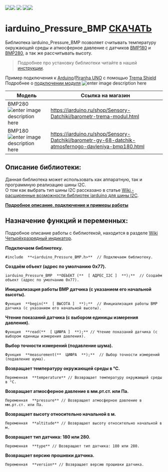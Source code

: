 
[![](https://iarduino.ru/img/logo.svg)](https://iarduino.ru)[![](https://wiki.iarduino.ru/img/git-shop.svg?3)](https://iarduino.ru) [![](https://wiki.iarduino.ru/img/git-wiki.svg?2)](https://wiki.iarduino.ru) [![](https://wiki.iarduino.ru/img/git-lesson.svg?2)](https://lesson.iarduino.ru)[![](https://wiki.iarduino.ru/img/git-forum.svg?2)](http://forum.trema.ru)

# iarduino_Pressure_BMP [СКАЧАТЬ](https://github.com/tremaru/iarduino_Pressure_BMP/archive/2.0.0.zip)
Библиотека iarduino_Pressure_BMP позволяет считывать температуру окружающей среды и атмосферное давление с датчиков [BMP180](http://iarduino.ru/shop/Sensory-Datchiki/barometr-gy-68-datchik-atmosfernogo-davleniya-bmp180.html) и [BMP280](http://iarduino.ru/shop/Sensory-Datchiki/barometr-trema-modul.html), а так же рассчитывать высоту.

> Подробнее про установку библиотеки читайте в нашей [инструкции](https://wiki.iarduino.ru/page/Installing_libraries/).

Пример подключения к [Arduino](https://iarduino.ru/shop/boards/arduino-uno-r3.html)/[Piranha UNO](https://iarduino.ru/shop/boards/piranha-uno-r3.html) с помощью [Trema Shield](https://iarduino.ru/shop/Expansion-payments/trema-shield.html)
Подробнее о [подключении модуля](https://wiki.iarduino.ru/page/trema-modul-pressure-meter) 
![enter image description here](https://iarduino.ru/img/upload/ff71929a63d941fd58dc5a60860d0671.png)

| Модель | Ссылка на магазин|
|--|--|
| BMP280 ![enter image description here](https://wiki.iarduino.ru/img/resources/840/840.svg) | https://iarduino.ru/shop/Sensory-Datchiki/barometr-trema-modul.html|
| BMP180 ![enter image description here](https://wiki.iarduino.ru/img/resources/840/840.svg) | https://iarduino.ru/shop/Sensory-Datchiki/barometr-gy-68-datchik-atmosfernogo-davleniya-bmp180.html |

## Описание библиотеки:
Данная библиотека может использовать как аппаратную, так и программную реализацию шины I2C.  
О том как выбрать тип шины I2C рассказано в статье [Wiki - расширенные возможности библиотек iarduino для шины I2C](https://wiki.iarduino.ru/page/i2c_connection/).

**[  Подробное описание, подключение и примеры работы ](https://wiki.iarduino.ru/page/trema-modul-pressure-meter)**

## Назначение функций и переменных:
Подробное описание работы с библиотекой, находится в разделе [Wiki Четырёхразрядный индикатор](https://wiki.iarduino.ru/page/chetyrehrazryadnyy-indikator-trema-modul/ "Wiki Четырёхразрядный индикатор").

**Подключаем библиотеку.**  

    #include  **<iarduino_Pressure_BMP.h>**  // Подключаем библиотеку.  

**Создаём объект (адрес по умолчанию 0x77).**

    iarduino_Pressure_BMP  **ОБЪЕКТ (**  [ АДРЕС_I2C ]  **);**  // Создаём объект (адрес по умолчанию 0x77).

 **Инициализация работы BMP датчика (с указанием его начальной высоты).**

    Функция  **begin(**  [ ВЫСОТА ]  **);**  // Инициализация работы BMP датчика (с указанием его начальной высоты).

**Чтение показаний датчика (с выбором единицы измерения давления).**

    Функция  **read(**  [ ЦИФРА ]  **);** // Чтение показаний датчика (с выбором единицы измерения давления).

**Выбор точности измерений (подавление шума).**

    Функция  **measurement(**  ЦИФРА  **);**  // Выбор точности измерений (подавление шума).

**Возвращает температуру окружающей среды в °С.**

    Переменная  **temperature** // Возвращает температуру окружающей среды в °С.

**Возвращает атмосферное давление в мм.рт.ст. или Па.**

    Переменная  **pressure** // Возвращает атмосферное давление в мм.рт.ст. или Па.

**Возвращает высоту относительно начальной в м.**

    Переменная  **altitude** // Возвращает высоту относительно начальной в м.

**Возвращает тип датчика: 180 или 280.**

    Переменная  **type** // Возвращает тип датчика: 180 или 280.

**Возвращает версию прошивки датчика.**

    Переменная  **version** // Возвращает версию прошивки датчика.










<!--stackedit_data:
eyJoaXN0b3J5IjpbLTEzNjk3NzY1MDldfQ==
-->
